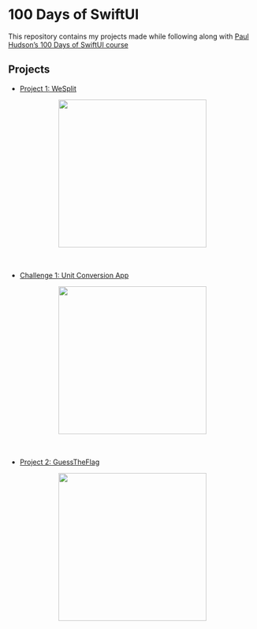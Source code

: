 # 100 Days of SwiftUI

This repository contains my projects made while following along with [Paul Hudson’s 100 Days of SwiftUI course](https://www.hackingwithswift.com/100/swiftui)

## Projects

- [Project 1: WeSplit](./WeSplit)

<div style="text-align: center;">
  <img src="https://user-images.githubusercontent.com/1855125/99193474-6e4d0700-2779-11eb-90f9-770ac8a5abd2.gif" width="300px"/>
</div>

<br/>
<br/>


- [Challenge 1: Unit Conversion App](./ConvertTemperature)

<div style="text-align: center;">
  <img src="https://user-images.githubusercontent.com/1855125/99193481-802eaa00-2779-11eb-9cd1-68273ec39a03.gif" width="300px"/>
</div>

<br/>
<br/>


- [Project 2: GuessTheFlag](./GuessTheFlag)

<div style="text-align: center;">
  <img src="https://user-images.githubusercontent.com/1855125/99193369-cc2d1f00-2778-11eb-95a9-717e373316c4.gif" width="300px"/>
</div>

<br/>
<br/>

